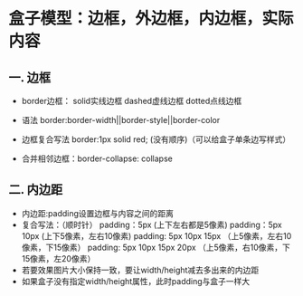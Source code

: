 # 盒子模型：边框，外边框，内边框，实际内容

## 一. 边框

- border边框： solid实线边框 dashed虚线边框 dotted点线边框

- 语法  border:border-width||border-style||border-color
- 边框复合写法  border:1px solid red; (没有顺序)（可以给盒子单条边写样式）
- 合并相邻边框：border-collapse: collapse

## 二. 内边距

- 内边距:padding设置边框与内容之间的距离
- 复合写法：（顺时针）
  padding：5px  (上下左右都是5像素)
  padding：5px 10px (上下5像素，左右10像素)
  padding: 5px 10px 15px （上5像素，左右10像素，下15像素）
  padding: 5px 10px 15px 20px （上5像素，右10像素，下15像素，左20像素）
- 若要效果图片大小保持一致，要让width/height减去多出来的内边距
- 如果盒子没有指定width/height属性，此时padding与盒子一样大

